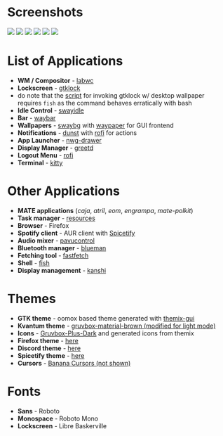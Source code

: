 # Screenshots
![](/swappy-20240629-030301.png)
![](/swappy-20240629-030506.png)
![](/swappy-20240629-030718.png)
![](/swappy-20240629-030756.png)
![](/swappy-20240629-030825.png)
![](/swappy-20240629-030841.png)

# List of Applications
- **WM / Compositor** - [labwc](https://labwc.github.io)
- **Lockscreen** - [gtklock](https://github.com/jovanlanik/gtklock) 
- do note that the [script](/.config/LSWallpaper.sh) for invoking gtklock w/ desktop wallpaper requires ``fish`` as the command behaves erratically with bash
- **Idle Control** - [swayidle](https://github.com/swaywm/swayidle)
- **Bar** - [waybar](https://github.com/Alexays/Waybar)
- **Wallpapers** - [swaybg](https://github.com/swaywm/swaybg) with [waypaper](https://github.com/anufrievroman/waypaper) for GUI frontend
- **Notifications** - [dunst](https://github.com/dunst-project/dunst) with [rofi](https://github.com/davatorium/rofi) for actions
- **App Launcher** - [nwg-drawer](https://github.com/nwg-piotr/nwg-drawer)
- **Display Manager** - [greetd](https://sr.ht/~kennylevinsen/greetd/)
- **Logout Menu** - [rofi](https://github.com/davatorium/rofi)
- **Terminal** - [kitty](https://github.com/kovidgoyal/kitty)

# Other Applications
- **MATE applications** (*caja*, *atril*, *eom*, *engrampa*, *mate-polkit*)
- **Task manager** - [resources](https://github.com/nokyan/resources)
- **Browser** - Firefox
- **Spotify client** - AUR client with [Spicetify](https://spicetify.app/) 
- **Audio mixer** - [pavucontrol](https://github.com/pulseaudio/pavucontrol)
- **Bluetooth manager** - [blueman](https://github.com/blueman-project/blueman)
- **Fetching tool** - [fastfetch](https://github.com/fastfetch-cli/fastfetch)
- **Shell** - [fish](https://fishshell.com/)
- **Display management** - [kanshi](https://git.sr.ht/~emersion/kanshi)

# Themes
- **GTK theme** - oomox based theme generated with [themix-gui](https://github.com/themix-project/themix-gui)
- **Kvantum theme** - [gruvbox-material-brown (modified for light mode)](https://github.com/sachnr/gruvbox-kvantum-themes/tree/main)
- **Icons** - [Gruvbox-Plus-Dark](https://www.pling.com/p/1961046/) and generated icons from themix
- **Firefox theme** - [here](https://github.com/unwiredfromreality/firefoxCSS)
- **Discord theme** - [here](https://github.com/unwiredfromreality/GruvboxLight-Discord)
- **Spicetify theme** - [here](/.config/spicetify/Themes/main)
- **Cursors** - [Banana Cursors (not shown)](https://www.pling.com/p/1931412)

# Fonts
- **Sans** - Roboto
- **Monospace** - Roboto Mono
- **Lockscreen** - Libre Baskerville
